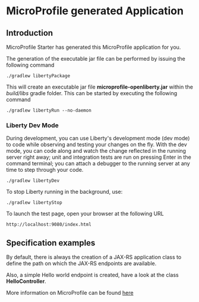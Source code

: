# MicroProfile generated Application

## Introduction

MicroProfile Starter has generated this MicroProfile application for you.

The generation of the executable jar file can be performed by issuing the following command



    ./gradlew libertyPackage


This will create an executable jar file **microprofile-openliberty.jar** within the _build/libs_ gradle folder. This can be started by executing the following command


    ./gradlew libertyRun --no-daemon


### Liberty Dev Mode

During development, you can use Liberty's development mode (dev mode) to code while observing and testing your changes on the fly.
With the dev mode, you can code along and watch the change reflected in the running server right away; 
unit and integration tests are run on pressing Enter in the command terminal; you can attach a debugger to the running server at any time to step through your code.




    ./gradlew libertyDev

To stop Liberty running in the background, use:

    ./gradlew libertyStop



To launch the test page, open your browser at the following URL

    http://localhost:9080/index.html  



## Specification examples

By default, there is always the creation of a JAX-RS application class to define the path on which the JAX-RS endpoints are available.

Also, a simple Hello world endpoint is created, have a look at the class **HelloController**.

More information on MicroProfile can be found [here](https://microprofile.io/)


